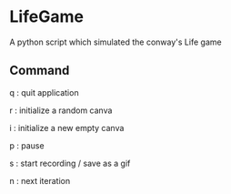 # LifeGame
A python script which simulated the conway's Life game

## Command
q : quit application

r : initialize a random canva

i : initialize a new empty canva

p : pause

s : start recording / save as a gif

n : next iteration
